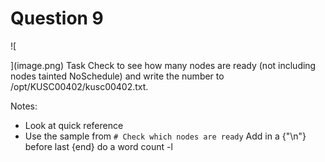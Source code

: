# Question 9
![
    
](image.png)
Task
Check to see how many nodes are ready (not including nodes tainted NoSchedule) and write the number to /opt/KUSC00402/kusc00402.txt.

Notes:

- Look at quick reference
- Use the sample from `# Check which nodes are ready`
Add in a {"\n"} before last {end}
do a word count -l